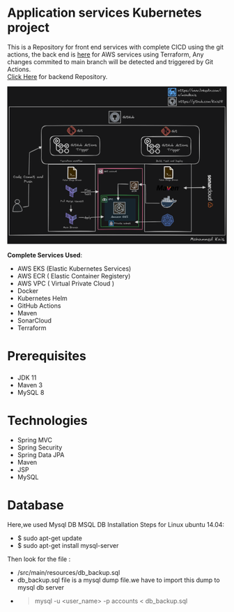 # Application services Kubernetes project
This is a Repository for front end services  with complete CICD using the git actions, the back end is [here](https://github.com/Kais18/Terraform_backend_CICD_AWS) for AWS services using Terraform, 
Any changes commited to main branch will be detected and triggered by Git Actions. <br />
[Click Here](https://github.com/Kais18/Terraform_backend_CICD_AWS) for backend Repository.

![Architecture Diagram](gitaction_dark.png)

**Complete Services Used**:


- AWS EKS (Elastic Kubernetes Services)
- AWS ECR ( Elastic Container Registery)
- AWS VPC ( Virtual Private Cloud )
- Docker
- Kubernetes Helm
- GitHub Actions
- Maven
- SonarCloud
- Terraform




# Prerequisites
#####
- JDK 11
- Maven 3
- MySQL 8 

# Technologies 
- Spring MVC
- Spring Security
- Spring Data JPA
- Maven
- JSP
- MySQL
# Database
Here,we used Mysql DB 
MSQL DB Installation Steps for Linux ubuntu 14.04:
- $ sudo apt-get update
- $ sudo apt-get install mysql-server

Then look for the file :
- /src/main/resources/db_backup.sql
- db_backup.sql file is a mysql dump file.we have to import this dump to mysql db server
- > mysql -u <user_name> -p accounts < db_backup.sql
